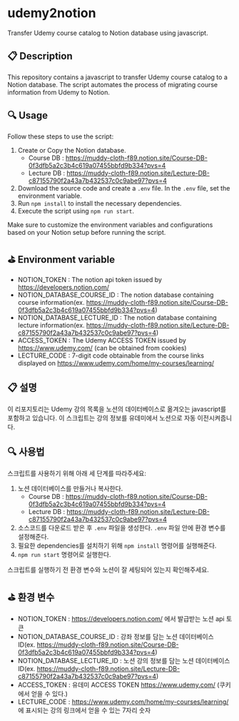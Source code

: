 # udemy2notion

Transfer Udemy course catalog to Notion database using javascript.

## 📋 Description

This repository contains a javascript to transfer Udemy course catalog to a Notion database. The script automates the process of migrating course information from Udemy to Notion.

## 🔍 Usage

Follow these steps to use the script:

1. Create or Copy the Notion database.
   - Course DB : https://muddy-cloth-f89.notion.site/Course-DB-0f3dfb5a2c3b4c619a07455bbfd9b334?pvs=4
   - Lecture DB : https://muddy-cloth-f89.notion.site/Lecture-DB-c87155790f2a43a7b432537c0c9abe97?pvs=4
2. Download the source code and create a `.env` file.
   In the `.env` file, set the environment variable.
3. Run `npm install` to install the necessary dependencies.
4. Execute the script using `npm run start`.

Make sure to customize the environment variables and configurations based on your Notion setup before running the script.

## ⛳️ Environment variable

- NOTION_TOKEN : The notion api token issued by https://developers.notion.com/
- NOTION_DATABASE_COURSE_ID : The notion database containing course information(ex. https://muddy-cloth-f89.notion.site/Course-DB-0f3dfb5a2c3b4c619a07455bbfd9b334?pvs=4)
- NOTION_DATABASE_LECTURE_ID : The notion database containing lecture information(ex. https://muddy-cloth-f89.notion.site/Lecture-DB-c87155790f2a43a7b432537c0c9abe97?pvs=4)
- ACCESS_TOKEN : The Udemy ACCESS TOKEN issued by https://www.udemy.com/ (can be obtained from cookies)
- LECTURE_CODE : 7-digit code obtainable from the course links displayed on https://www.udemy.com/home/my-courses/learning/

## 📋 설명

이 리포지토리는 Udemy 강의 목록을 노션의 데이터베이스로 옮겨오는 javascript를 포함하고 있습니다. 이 스크립트는 강의 정보를 유데미에서 노션으로 자동 이전시켜줍니다.

## 🔍 사용법

스크립트를 사용하기 위해 아래 세 단계를 따라주세요:

1. 노션 데이터베이스를 만들거나 복사한다.
   - Course DB : https://muddy-cloth-f89.notion.site/Course-DB-0f3dfb5a2c3b4c619a07455bbfd9b334?pvs=4
   - Lecture DB : https://muddy-cloth-f89.notion.site/Lecture-DB-c87155790f2a43a7b432537c0c9abe97?pvs=4
2. 소스코드를 다운로드 받은 후 `.env` 파일을 생성한다. `.env` 파일 안에 환경 변수를 설정해준다.
3. 필요한 dependencies를 설치하기 위해 `npm install` 명령어를 실행해준다.
4. `npm run start` 명령어로 실행한다.

스크립트를 실행하기 전 환경 변수와 노션이 잘 세팅되어 있는지 확인해주세요.

## ⛳️ 환경 변수

- NOTION_TOKEN : https://developers.notion.com/ 에서 발급받는 노션 api 토큰
- NOTION_DATABASE_COURSE_ID : 강좌 정보를 담는 노션 데이터베이스 ID(ex. https://muddy-cloth-f89.notion.site/Course-DB-0f3dfb5a2c3b4c619a07455bbfd9b334?pvs=4)
- NOTION_DATABASE_LECTURE_ID : 노션 강의 정보를 담는 노션 데이터베이스 ID(ex. https://muddy-cloth-f89.notion.site/Lecture-DB-c87155790f2a43a7b432537c0c9abe97?pvs=4)
- ACCESS_TOKEN : 유데미 ACCESS TOKEN https://www.udemy.com/ (쿠키에서 얻을 수 있다.)
- LECTURE_CODE : https://www.udemy.com/home/my-courses/learning/ 에 표시되는 강의 링크에서 얻을 수 있는 7자리 숫자
